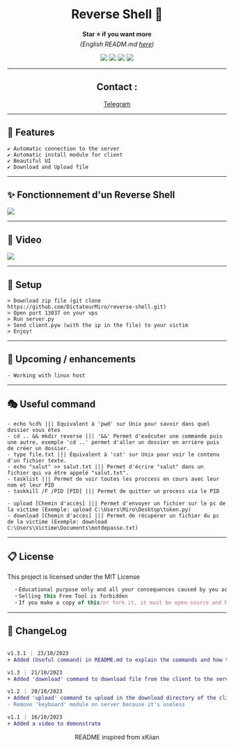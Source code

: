 
<h1 align='center'>Reverse Shell 🧨</h1>

<p align='center'>
  <b>Star ⭐ if you want more</b><br>
<i>(English READM.md <a href="https://github.com/DictateurMiro/reverse-shell/blob/main/English-README.md">here</a>)</i>
</p>

<p align="center">
  <img src="https://img.shields.io/github/languages/top/DictateurMiro/reverse-shell?color=red&style=flat">
  <img src="https://img.shields.io/github/last-commit/DictateurMiro/reverse-shell?color=red&style=flat">
  <img src="https://img.shields.io/github/stars/DictateurMiro/reverse-shell?color=red&style=flat&label=Stars">
  <img src="https://img.shields.io/github/forks/DictateurMiro/reverse-shell?color=red&style=flat&label=Forks">
</p>

---

<h2 align='center'>
Contact :
</h2>

<p align='center'>
<a href="https://t.me/empereurmiro">Telegram</a> 
</p>

---

## 🌙 Features
```sh-session
✔ Automatic connection to the server
✔ Automatic install module for client
✔ Beautiful UI
✔ Download and Upload file
```
---

## ✨ Fonctionnement d'un Reverse Shell
<img src="https://raw.githubusercontent.com/DictateurMiro/reverse-shell/main/images/fonctionnement%20reverse%20shell.png">

---

## 🎥 Video
<img src="https://raw.githubusercontent.com/DictateurMiro/reverse-shell/main/images/demo.gif">

---

## 🚀 Setup

```sh-session
> Download zip file (git clone https://github.com/DictateurMiro/reverse-shell.git)
> Open port 13037 on your vps
> Run server.py
> Send client.pyw (with the ip in the file) to your victim
> Enjoy!
```

---

## 🎉 Upcoming / enhancements

```sh-session
- Working with linux host
```

---

## 🎭 Useful command

```
- echo %cd% ||| Équivalent à 'pwd' sur Unix pour savoir dans quel dossier vous êtes
- cd .. && mkdir reverse ||| '&&' Permet d'exécuter une commande puis une autre, exemple 'cd ..' permet d'aller un dossier en arrière puis de créer un dossier.
- type file.txt ||| Équivalent à 'cat' sur Unix pour voir le contenu d'un fichier texte.
- echo "salut" >> salut.txt ||| Permet d'écrire "salut" dans un fichier qui va être appelé "salut.txt".
- tasklist ||| Permet de voir toutes les proccess en cours avec leur nom et leur PID 
- taskkill /F /PID [PID] ||| Permet de quitter un process via le PID

- upload [Chemin d'accès] ||| Permet d'envoyer un fichier sur le pc de la victime (Exemple: upload C:\Users\Miro\Desktop\token.py)
- download [Chemin d'accès] ||| Permet de récupérer un fichier du pc de la victime (Exemple: download C:\Users\Victime\Documents\motdepasse.txt)
```

---

## 📋 License

This project is licensed under the MIT License
```js
  ・Educational purpose only and all your consequences caused by you actions is your responsibility
  ・Selling this Free Tool is forbidden
  ・If you make a copy of this/or fork it, it must be open-source and have credits linking to this repo
```

---

## 💭 ChangeLog

```diff

v1.3.1 ⋮ 23/10/2023
+ Added (Useful command) in README.md to explain the commands and how to use them

v1.3 ⋮ 21/10/2023
+ Added 'download' command to download file from the client to the server download directory

v1.2 ⋮ 20/10/2023
+ Added 'upload' command to upload in the download directory of the client
- Remove 'keyboard' module on server because it's useless

v1.1 ⋮ 16/10/2023
+ Added a video to demonstrate
```

<p align="center">
  README inspired from xKiian
</p>
